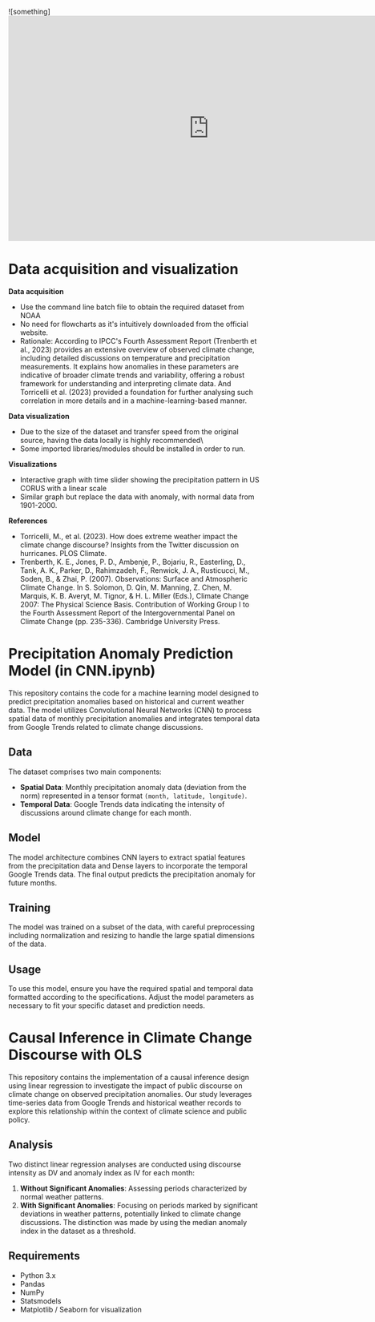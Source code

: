 ![something]<iframe style="border:none" width="800" height="450" src="https://whimsical.com/embed/7N2TvRYKFb8ExEySWYqk6m"></iframe>

# Data acquisition and visualization

**Data acquisition**
- Use the command line batch file to obtain the required dataset from NOAA
- No need for flowcharts as it's intuitively downloaded from the official website.
- Rationale: According to IPCC's Fourth Assessment Report (Trenberth et al., 2023) provides an extensive overview of observed climate change, including detailed discussions on temperature and precipitation measurements. It explains how anomalies in these parameters are indicative of broader climate trends and variability, offering a robust framework for understanding and interpreting climate data. And Torricelli et al. (2023) provided a foundation for further analysing such correlation in more details and in a machine-learning-based manner.

**Data visualization**
- Due to the size of the dataset and transfer speed from the original source, having the data locally is highly recommended\
- Some imported libraries/modules should be installed in order to run.

**Visualizations**
- Interactive graph with time slider showing the precipitation pattern in US CORUS with a linear scale
- Similar graph but replace the data with anomaly, with normal data from 1901-2000.

**References**
- Torricelli, M., et al. (2023). How does extreme weather impact the climate change discourse? Insights from the Twitter discussion on hurricanes. PLOS Climate.
- Trenberth, K. E., Jones, P. D., Ambenje, P., Bojariu, R., Easterling, D., Tank, A. K., Parker, D., Rahimzadeh, F., Renwick, J. A., Rusticucci, M., Soden, B., & Zhai, P. (2007). Observations: Surface and Atmospheric Climate Change. In S. Solomon, D. Qin, M. Manning, Z. Chen, M. Marquis, K. B. Averyt, M. Tignor, & H. L. Miller (Eds.), Climate Change 2007: The Physical Science Basis. Contribution of Working Group I to the Fourth Assessment Report of the Intergovernmental Panel on Climate Change (pp. 235-336). Cambridge University Press.


# Precipitation Anomaly Prediction Model (in CNN.ipynb)

This repository contains the code for a machine learning model designed to predict precipitation anomalies based on historical and current weather data. The model utilizes Convolutional Neural Networks (CNN) to process spatial data of monthly precipitation anomalies and integrates temporal data from Google Trends related to climate change discussions.

## Data
The dataset comprises two main components:
- **Spatial Data**: Monthly precipitation anomaly data (deviation from the norm) represented in a tensor format `(month, latitude, longitude)`.
- **Temporal Data**: Google Trends data indicating the intensity of discussions around climate change for each month.

## Model
The model architecture combines CNN layers to extract spatial features from the precipitation data and Dense layers to incorporate the temporal Google Trends data. The final output predicts the precipitation anomaly for future months.

## Training
The model was trained on a subset of the data, with careful preprocessing including normalization and resizing to handle the large spatial dimensions of the data.

## Usage
To use this model, ensure you have the required spatial and temporal data formatted according to the specifications. Adjust the model parameters as necessary to fit your specific dataset and prediction needs.


# Causal Inference in Climate Change Discourse with OLS

This repository contains the implementation of a causal inference design using linear regression to investigate the impact of public discourse on climate change on observed precipitation anomalies. Our study leverages time-series data from Google Trends and historical weather records to explore this relationship within the context of climate science and public policy.

## Analysis
Two distinct linear regression analyses are conducted using discourse intensity as DV and anomaly index as IV for each month:
1. **Without Significant Anomalies**: Assessing periods characterized by normal weather patterns.
2. **With Significant Anomalies**: Focusing on periods marked by significant deviations in weather patterns, potentially linked to climate change discussions.
The distinction was made by using the median anomaly index in the dataset as a threshold.

## Requirements
- Python 3.x
- Pandas
- NumPy
- Statsmodels
- Matplotlib / Seaborn for visualization
